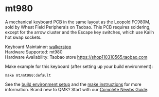# mt980

A mechanical keyboard PCB in the same layout as the Leopold FC980M, sold by Wheat Field Peripherals on Taobao.  This PCB requires soldering, except for the arrow cluster and the Escape key switches, which use Kailh hot swap sockets.

Keyboard Maintainer: [walkerstop](https://github.com/walkerstop)  
Hardware Supported: mt980  
Hardware Availability: Taobao store https://shop110310565.taobao.com   

Make example for this keyboard (after setting up your build environment):

    make mt/mt980:default

See the [build environment setup](https://docs.qmk.fm/#/getting_started_build_tools) and the [make instructions](https://docs.qmk.fm/#/getting_started_make_guide) for more information. Brand new to QMK? Start with our [Complete Newbs Guide](https://docs.qmk.fm/#/newbs).

